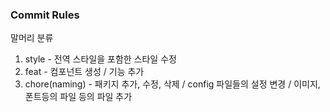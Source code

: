 

### Commit Rules
말머리 분류

1. style - 전역 스타일을 포함한 스타일 수정 
2. feat - 컴포넌트 생성 / 기능 추가
3. chore(naming) - 패키지 추가, 수정, 삭제 / config 파일들의 설정 변경 / 이미지, 폰트등의 파일 등의 파일 추가
   
